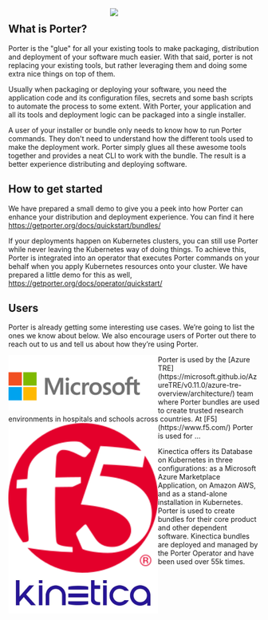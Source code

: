 <img align="right" src="https://github.com/getporter/porter/blob/main/docs/static/images/porter-docs-header.svg" width="300px" />

## What is Porter?

Porter is the "glue" for all your existing tools to make packaging, distribution and deployment of your software much easier. With that said, porter is not replacing your existing tools, but rather leveraging them and doing some extra nice things on top of them.

Usually when packaging or deploying your software, you need the application code and its configuration files, secrets and some bash scripts to automate the process to some extent. With Porter, your application and all its tools and deployment logic can be packaged into a single installer.

A user of your installer or bundle only needs to know how to run Porter commands. They don't need to understand how the different tools used to make the deployment work. Porter simply glues all these awesome tools together and provides a neat CLI to work with the bundle. The result is a better experience distributing and deploying software.

## How to get started
We have prepared a small demo to give you a peek into how Porter can enhance your distribution and deployment experience. You can find it here https://getporter.org/docs/quickstart/bundles/

If your deployments happen on Kubernetes clusters, you can still use Porter while never leaving the Kubernetes way of doing things. To achieve this, Porter is integrated into an operator that executes Porter commands on your behalf when you apply Kubernetes resources onto your cluster. We have prepared a little demo for this as well, https://getporter.org/docs/operator/quickstart/

## Users
Porter is already getting some interesting use cases. We’re going to list the ones we know about below. We also encourage users of Porter out there to reach out to us and tell us about how they’re using Porter.


<img align="left" src="/imgs/microsoft.png" width="300px" />
Porter is used by the [Azure TRE](https://microsoft.github.io/AzureTRE/v0.11.0/azure-tre-overview/architecture/) team where Porter bundles are used to create trusted research environments in hospitals and schools across countries.


<img align="left" src="/imgs/f5-logo.svg" width="300px" />
At [F5](https://www.f5.com/) Porter is used for …


<img align="left" src="/imgs/kinetica.png" width="300px" />

Kinectica offers its Database on Kubernetes in three configurations: as a Microsoft Azure Marketplace Application, on Amazon AWS, and as a stand-alone installation in Kubernetes. Porter is used to create bundles for their core product and other dependent software. Kinectica bundles are deployed and managed by the Porter Operator and have been used over 55k times.
 
